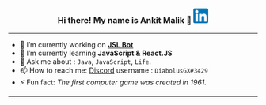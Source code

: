 <h3 align="center"> Hi there! My name is Ankit Malik 👋 <a href="https://www.linkedin.com/in/ankitmalik0320/"><img src="/images/linkedin.png" width="30px" height="30px"></a></h3>

-----

- 🔭 I’m currently working on [**JSL Bot**](https://github.com/DiabolusGX/JSL)
- 🌱 I’m currently learning **JavaScript & React.JS**
- 💬 Ask me about : `Java`, `JavaScript`, `Life`.
- 📫 How to reach me: [Discord](https://discordapp.com/users/454611998051794954/) username : `DiabolusGX#3429`
- ⚡ Fun fact: *The first computer game was created in 1961.*

-----

<!--- 
- 😄 Pronouns: **He**
- 👯 I’m looking to collaborate on ...
- 🤔 I’m looking for help with ... 
--->
